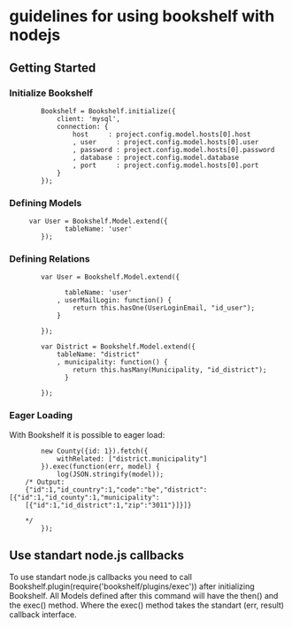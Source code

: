 # guidelines for using bookshelf with nodejs

## Getting Started

### Initialize Bookshelf

            Bookshelf = Bookshelf.initialize({
                client: 'mysql',
                connection: {
                    host     : project.config.model.hosts[0].host
                    , user     : project.config.model.hosts[0].user
                    , password : project.config.model.hosts[0].password
                    , database : project.config.model.database
                    , port     : project.config.model.hosts[0].port
                }
            });

### Defining Models

	     var User = Bookshelf.Model.extend({
                  tableName: 'user'
            });


### Defining Relations

	

            var User = Bookshelf.Model.extend({

                  tableName: 'user'
                , userMailLogin: function() {
                    return this.hasOne(UserLoginEmail, "id_user");
                }

            });

            var District = Bookshelf.Model.extend({
                tableName: "district"
                , municipality: function() {
                    return this.hasMany(Municipality, "id_district");
                  }

            });

### Eager Loading
With Bookshelf it is possible to eager load:

            new County({id: 1}).fetch({
                withRelated: ["district.municipality"]
            }).exec(function(err, model) {
                log(JSON.stringify(model));
		/* Output:
		{"id":1,"id_country":1,"code":"be","district":							[{"id":1,"id_county":1,"municipality":
		[{"id":1,"id_district":1,"zip":"3011"}]}]}

		*/
            });

## Use standart node.js callbacks
To use standart node.js callbacks you need to call Bookshelf.plugin(require('bookshelf/plugins/exec')) after initializing Bookshelf. All Models defined after this command will have the then() and the exec() method. Where the exec() method takes the standart (err, result) callback interface.






